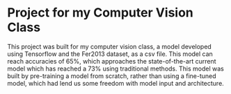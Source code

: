 # Project for my Computer Vision Class

This project was built for my computer vision class, a model developed using Tensorflow and the Fer2013 dataset, as a csv file. This model can reach accuracies of 65%, which approaches the state-of-the-art current model which has reached a 73% using traditional methods. This model was built by pre-training a model from scratch, rather than using a fine-tuned model, which had lend us some freedom with model input and architecture.
